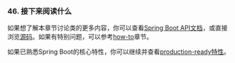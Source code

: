 ### 46. 接下来阅读什么
如果想了解本章节讨论类的更多内容，你可以查看[Spring Boot API文档](http://docs.spring.io/spring-boot/docs/2.0.0.M7/api)，或直接浏览[源码](https://github.com/spring-projects/spring-boot/tree/v2.0.0.M7)。如果有特别问题，可以参考[how-to](http://docs.spring.io/spring-boot/docs/2.0.0.M7/reference/htmlsingle/#howto)章节。

如果已熟悉Spring Boot的核心特性，你可以继续并查看[production-ready特性](http://docs.spring.io/spring-boot/docs/2.0.0.M7/reference/htmlsingle/#production-ready)。
